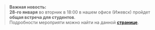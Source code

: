 >
>**Важная новость:**  
> **28-го января** во вторник в 18:00 в нашем офисе (Ижевск) пройдет **общая встреча для студентов**.  
> Подробности мероприяти можно найти на данной **[странице]({{site.news}}?v=1)**.
>
